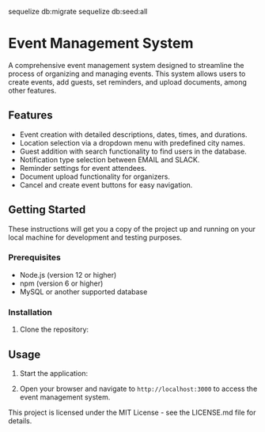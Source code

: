 sequelize db:migrate
sequelize db:seed:all

# Event Management System

A comprehensive event management system designed to streamline the process of organizing and managing events. This system allows users to create events, add guests, set reminders, and upload documents, among other features.

## Features

- Event creation with detailed descriptions, dates, times, and durations.
- Location selection via a dropdown menu with predefined city names.
- Guest addition with search functionality to find users in the database.
- Notification type selection between EMAIL and SLACK.
- Reminder settings for event attendees.
- Document upload functionality for organizers.
- Cancel and create event buttons for easy navigation.

## Getting Started

These instructions will get you a copy of the project up and running on your local machine for development and testing purposes.

### Prerequisites

- Node.js (version 12 or higher)
- npm (version 6 or higher)
- MySQL or another supported database

### Installation

1. Clone the repository:

## Usage

1. Start the application:

2. Open your browser and navigate to `http://localhost:3000` to access the event management system.

This project is licensed under the MIT License - see the LICENSE.md file for details.

